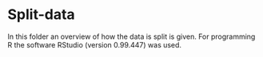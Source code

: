 # Split-data

In this folder an overview of how the data is split is given.
For programming R the software RStudio (version 0.99.447) was used.
